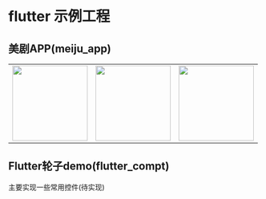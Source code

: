 # flutter 示例工程

## 美剧APP(meiju_app)
<!-- ![首页](/assets/home.png) -->
<table>
  <tr>
    <td><img src="assets/home.png" width="150px"/></td>
    <td><img src="assets/bottomSheet.png" width="150px"/></td>
  <td><img src="assets/moiveDetail.png" width="150px"/></td>
  </tr>
</table>

##  Flutter轮子demo(flutter_compt)

主要实现一些常用控件(待实现)
